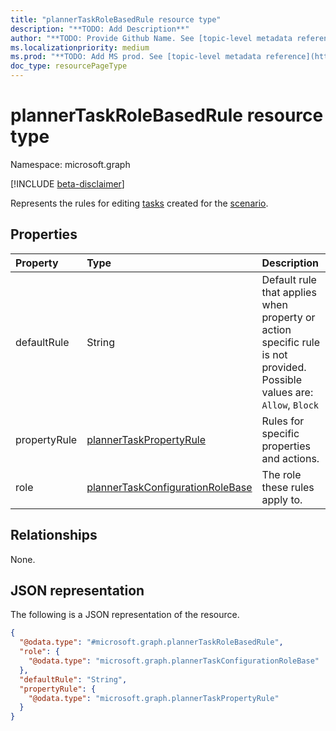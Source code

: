 ```yaml
---
title: "plannerTaskRoleBasedRule resource type"
description: "**TODO: Add Description**"
author: "**TODO: Provide Github Name. See [topic-level metadata reference](https://aka.ms/msgo?pagePath=Document-APIs/Guidelines/Metadata)**"
ms.localizationpriority: medium
ms.prod: "**TODO: Add MS prod. See [topic-level metadata reference](https://aka.ms/msgo?pagePath=Document-APIs/Guidelines/Metadata)**"
doc_type: resourcePageType
---
```


# plannerTaskRoleBasedRule resource type

Namespace: microsoft.graph

[!INCLUDE [beta-disclaimer](../../includes/beta-disclaimer.md)]

Represents the rules for editing [tasks](../resources/businessscenariotask.md) created for the [scenario](../resources/businessscenario.md).

## Properties
|Property|Type|Description|
|:---|:---|:---|
|defaultRule|String|Default rule that applies when property or action specific rule is not provided. Possible values are: `Allow`, `Block`|
|propertyRule|[plannerTaskPropertyRule](../resources/plannertaskpropertyrule.md)|Rules for specific properties and actions.|
|role|[plannerTaskConfigurationRoleBase](../resources/plannertaskconfigurationrolebase.md)|The role these rules apply to.|

## Relationships
None.

## JSON representation
The following is a JSON representation of the resource.
<!-- {
  "blockType": "resource",
  "@odata.type": "microsoft.graph.plannerTaskRoleBasedRule"
}
-->
``` json
{
  "@odata.type": "#microsoft.graph.plannerTaskRoleBasedRule",
  "role": {
    "@odata.type": "microsoft.graph.plannerTaskConfigurationRoleBase"
  },
  "defaultRule": "String",
  "propertyRule": {
    "@odata.type": "microsoft.graph.plannerTaskPropertyRule"
  }
}
```

